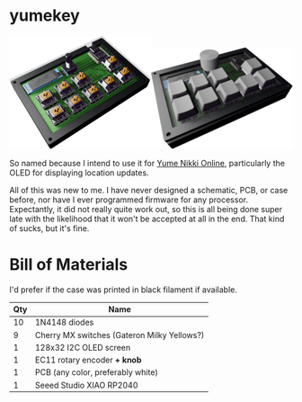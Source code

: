 # yumekey

<img style="display:inline-block;width:50%;" src="yumekey0.png"><img style="display:inline-block;width:50%;" src="yumekey1.png">

So named because I intend to use it for [Yume Nikki Online](https://ynoproject.net/), particularly the OLED for displaying location updates.

All of this was new to me. I have never designed a schematic, PCB, or case before, nor have I ever programmed firmware for any processor. Expectantly, it did not really quite work out, so this is all
being done super late with the likelihood that it won't be accepted at all in the end. That kind of sucks, but it's fine.

# Bill of Materials

I'd prefer if the case was printed in black filament if available.

| Qty | Name                                        |
| --- | ------------------------------------------- |
| 10  | 1N4148 diodes                               |
| 9   | Cherry MX switches (Gateron Milky Yellows?) |
| 1   | 128x32 I2C OLED screen                      |
| 1   | EC11 rotary encoder **+ knob**              |
| 1   | PCB (any color, preferably white)           |
| 1   | Seeed Studio XIAO RP2040                    |
